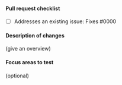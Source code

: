 #### Pull request checklist

- [ ] Addresses an existing issue: Fixes #0000

#### Description of changes

(give an overview)

#### Focus areas to test

(optional)
